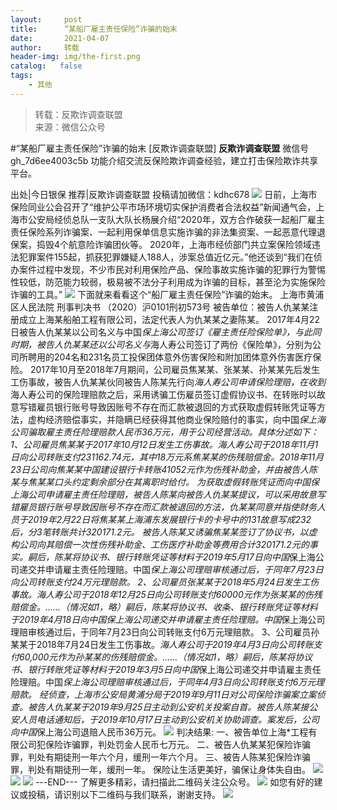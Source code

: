 ```yaml
---
layout:     post
title:      “某船厂雇主责任保险”诈骗的始末
date:       2021-04-07
author:     转载
header-img: img/the-first.png
catalog:   false
tags:
    - 其他
---
```


<blockquote><p>转载：反欺诈调查联盟<br>
来源：微信公众号</p></blockquote>

#“某船厂雇主责任保险”诈骗的始末
[反欺诈调查联盟]
**反欺诈调查联盟**
微信号gh_7d6ee4003c5b
功能介绍交流反保险欺诈调查经验，建立打击保险欺诈共享平台。

出处|今日银保
推荐|反欺诈调查联盟
投稿请加微信：kdhc678
![]({{site.baseurl}}/postimg/L6usUGPiatBQzgx6NF6B6ialIMADRoBtIQqANmiaIFibJticsWXyxQnibn6YRg9I9b2PejK4xBoN2hsSrcHWp5iaG6c4A.jpeg)
日前，上海市保险同业公会召开了“维护公平市场环境切实保护消费者合法权益”新闻通气会，上海市公安局经侦总队一支队大队长杨展介绍“2020年，双方合作破获一起船厂雇主责任保险系列诈骗案、一起利用保单信息实施诈骗的非法集资案、一起恶意代理退保案，捣毁4个航意险诈骗团伙等。
2020年，上海市经侦部门共立案保险领域违法犯罪案件155起，抓获犯罪嫌疑人188人，涉案总值近亿元。”他还谈到“我们在侦办案件过程中发现，不少市民对利用保险产品、保险事故实施诈骗的犯罪行为警惕性较低，防范能力较弱，极易被不法分子利用成为诈骗的目标，甚至沦为实施保险诈骗的工具。”
![]({{site.baseurl}}/postimg/L6usUGPiatBQzgx6NF6B6ialIMADRoBtIQLHXCiaKQcJ5gp6ffPEPyg2PgibotR9oWZkJM9ZmQ4tajUyqJwuJd8rog.jpeg)
下面就来看看这个“船厂雇主责任保险”诈骗的始末。
上海市黄浦区人民法院
刑事判决书
（2020）沪0101刑初573号
被告单位：被告人仇某某注册成立上海某船舶工程有限公司，法定代表人为仇某某之妻陈某。
2017年4月22日被告人仇某某以公司名义与中国*保上海公司签订《雇主责任险保险单》，与此同时期，被告人仇某某还以公司名义与*海人寿公司签订了两份《保险单》，分别为公司所聘用的204名和231名员工投保团体意外伤害保险和附加团体意外伤害医疗保险。
2017年10月至2018年7月期间，公司雇员焦某某、张某某、孙某某先后发生工伤事故，被告人仇某某伙同被告人陈某先行向*海人寿公司申请保险理赔，在收到*海人寿公司的保险理赔款之后，采用诱骗工伤雇员签订虚假协议书、在转账时以故意写错雇员银行账号导致因账号不存在而汇款被退回的方式获取虚假转账凭证等方法，虚构经济赔偿事实，并隐瞒已经获得其他商业保险赔付的事实，向中国*保上海公司骗取雇主责任险理赔款人民币36万元，用于公司经营活动。具体分述如下：
1、公司雇员焦某某于2017年10月12日发生工伤事故。*海人寿公司于2018年11月1日向公司转账支付231162.74元，其中18万元系焦某某的伤残赔偿金。2018年11月23日公司向焦某某中国建设银行卡转账41052元作为伤残补助金，并由被告人陈某与焦某某口头约定剩余部分在其离职时给付。
为获取虚假转账凭证而向中国*保上海公司申请雇主责任险理赔，被告人陈某向被告人仇某某提议，可以采用故意写错雇员银行账号导致因账号不存在而汇款被退回的方法，仇某某同意并指使财务人员于2019年2月22日将焦某某上海浦东发展银行卡的卡号中的131故意写成232后，分3笔转账共计320171.2元。
被告人陈某又诱骗焦某某签订了协议书，以虚构公司向其赔偿一次性伤残补助金、工伤医疗补助金等费用合计320171.2元的事实。嗣后，陈某将协议书、银行转账凭证等材料于2019年5月17日向中国*保上海公司递交并申请雇主责任险理赔。中国*保上海公司理赔审核通过后，于同年7月23日向公司转账支付24万元理赔款。
2、公司雇员张某某于2018年5月24日发生工伤事故。*海人寿公司于2018年12月25日向公司转账支付60000元作为张某某的伤残赔偿金。……（情况如1，略）嗣后，陈某将协议书、收条、银行转账凭证等材料于2019年4月18日向中国*保上海公司递交并申请雇主责任险理赔。中国*保上海公司理赔审核通过后，于同年7月23日向公司转账支付6万元理赔款。
3、公司雇员孙某某于2018年7月24日发生工伤事故。*海人寿公司于2019年4月3日向公司转账支付60,000元作为孙某某的伤残赔偿金。……（情况如1，略）嗣后，陈某将协议书、银行转账凭证等材料于2019年3月5日向中国*保上海公司递交并申请雇主责任险理赔。中国*保上海公司理赔审核通过后，于同年4月3日向公司转账支付6万元理赔款。
经侦查，上海市公安局黄浦分局于2019年9月11日对公司保险诈骗案立案侦查。被告人仇某某于2019年9月25日主动到公安机关投案自首。被告人陈某接公安人员电话通知后，于2019年10月17日主动到公安机关协助调查。案发后，公司向中国*保上海公司退赔人民币36万元。
![]({{site.baseurl}}/postimg/L6usUGPiatBQzgx6NF6B6ialIMADRoBtIQ0tofpI5zb8Ya7TVjPXPylbJrnYvNYdSGhyF2FUg2Vcy7rLlE6qU5Lw.jpeg)
判决结果:
一、被告单位上海*工程有限公司犯保险诈骗罪，判处罚金人民币七万元。
二、被告人仇某某犯保险诈骗罪，判处有期徒刑一年六个月，缓刑一年六个月。
三、被告人陈某犯保险诈骗罪，判处有期徒刑一年，缓刑一年。
保险让生活更美好，骗保让身体失自由。
![]({{site.baseurl}}/postimg/L6usUGPiatBQzgx6NF6B6ialIMADRoBtIQ2PjTU09pxwvpVTEFMDIKWkWBq7e9lhmDKwWlqgFw5M2r0ibQ9gyPbkA.jpeg)
![]({{site.baseurl}}/postimg/L6usUGPiatBSs5Yxdp5NU9dpdqWanE7Mq7XpTo0mwlia1gia9NNFGTRYKdpVvrK2KgpAPictg52F8U9sicXI1jQ1dzA.jpeg)
![]({{site.baseurl}}/postimg/L6usUGPiatBRHiaTnBLKdskSP3wYDcZtJf2f60h3UdpFM6GSwK7CCH2tbN5oylMEt626eF9adsGd1vhInpcsALqA.png)
\---END---
了解更多精彩，请扫描此二维码关注公众号。
![]({{site.baseurl}}/postimg/L6usUGPiatBSs5Yxdp5NU9dpdqWanE7MqCqBlT3XLvPJX3Gf5uyzzsibZ3VPBdLY8ianrrF0435iblVibnnsnhQtsrA.png)
如您有好的建议或投稿，请识别以下二维码与我们联系，谢谢支持。
![]({{site.baseurl}}/postimg/L6usUGPiatBThjb2l9CE1XFs2QaicBj3pfnibvSibuBID2X4x6zEyvcMLWgTj74RdpicAib04Bn1Dianb55sZt1kpfvyA.jpeg)
